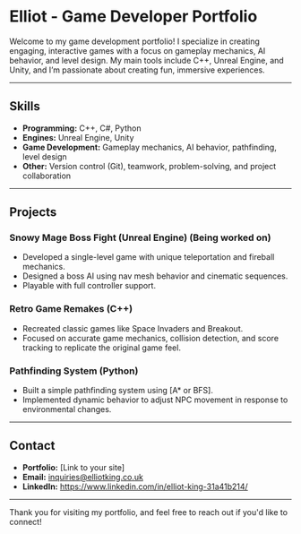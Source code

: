 # Elliot - Game Developer Portfolio

Welcome to my game development portfolio! I specialize in creating engaging, interactive games with a focus on gameplay mechanics, AI behavior, and level design. My main tools include C++, Unreal Engine, and Unity, and I’m passionate about creating fun, immersive experiences.

---

## Skills

- **Programming:** C++, C#, Python
- **Engines:** Unreal Engine, Unity
- **Game Development:** Gameplay mechanics, AI behavior, pathfinding, level design
- **Other:** Version control (Git), teamwork, problem-solving, and project collaboration

---

## Projects

### **Snowy Mage Boss Fight (Unreal Engine) (Being worked on)**
- Developed a single-level game with unique teleportation and fireball mechanics.
- Designed a boss AI using nav mesh behavior and cinematic sequences.
- Playable with full controller support.

### **Retro Game Remakes (C++)**
- Recreated classic games like Space Invaders and Breakout.
- Focused on accurate game mechanics, collision detection, and score tracking to replicate the original game feel.

### **Pathfinding System (Python)**
- Built a simple pathfinding system using [A* or BFS].
- Implemented dynamic behavior to adjust NPC movement in response to environmental changes.

---

## Contact

- **Portfolio:** [Link to your site]
- **Email:** inquiries@elliotking.co.uk
- **LinkedIn:** https://www.linkedin.com/in/elliot-king-31a41b214/

---

Thank you for visiting my portfolio, and feel free to reach out if you'd like to connect!
